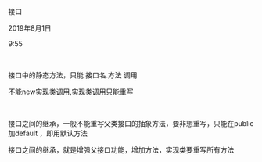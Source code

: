 接口

2019年8月1日

9:55

 

接口中的静态方法，只能 接口名.方法 调用

不能new实现类调用,实现类调用只能重写

 

接口之间的继承，一般不能重写父类接口的抽象方法，要非想重写，只能在public 加default ，即用默认方法

接口之间的继承，就是增强父接口功能，增加方法，实现类要重写所有方法
